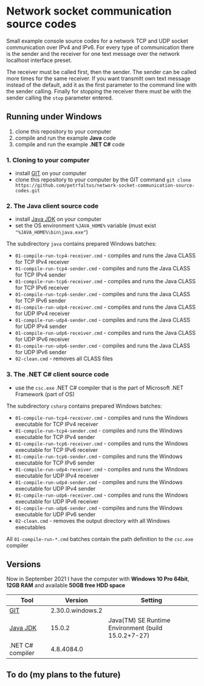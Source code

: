 # Network socket communication source codes
Small example console source codes for a network TCP and UDP socket communication over IPv4 and IPv6. For every type of communication there is the sender and the receiver for one text message over the network localhost interface preset.

The receiver must be called first, then the sender. The sender can be called more times for the same receiver. If you want transmitt own text message instead of the default, add it as the first parameter to the command line with the sender calling. Finally for stopping the receiver there must be with the sender calling the `stop` parameter entered.

## Running under Windows
1. clone this repository to your computer
2. compile and run the example **Java** code
3. compile and run the example **.NET C#** code

### 1. Cloning to your computer
- install [GIT] on your computer
- clone this repository to your computer by the GIT command
  `git clone https://github.com/petrfaltus/network-socket-communication-source-codes.git`

### 2. The Java client source code
- install [Java JDK] on your computer
- set the OS environment `%JAVA_HOME%` variable (must exist `"%JAVA_HOME%\bin\java.exe"`)

The subdirectory `java` contains prepared Windows batches:
- `01-compile-run-tcp4-receiver.cmd` - compiles and runs the Java CLASS for TCP IPv4 receiver
- `01-compile-run-tcp4-sender.cmd` - compiles and runs the Java CLASS for TCP IPv4 sender
- `01-compile-run-tcp6-receiver.cmd` - compiles and runs the Java CLASS for TCP IPv6 receiver 
- `01-compile-run-tcp6-sender.cmd` - compiles and runs the Java CLASS for TCP IPv6 sender
- `01-compile-run-udp4-receiver.cmd` - compiles and runs the Java CLASS for UDP IPv4 receiver
- `01-compile-run-udp4-sender.cmd` - compiles and runs the Java CLASS for UDP IPv4 sender
- `01-compile-run-udp6-receiver.cmd` - compiles and runs the Java CLASS for UDP IPv6 receiver
- `01-compile-run-udp6-sender.cmd` - compiles and runs the Java CLASS for UDP IPv6 sender
- `02-clean.cmd` - removes all CLASS files

### 3. The .NET C# client source code
- use the `csc.exe` .NET C# compiler that is the part of Microsoft .NET Framework (part of OS)

The subdirectory `csharp` contains prepared Windows batches:
- `01-compile-run-tcp4-receiver.cmd` - compiles and runs the Windows executable for TCP IPv4 receiver
- `01-compile-run-tcp4-sender.cmd` - compiles and runs the Windows executable for TCP IPv4 sender
- `01-compile-run-tcp6-receiver.cmd` - compiles and runs the Windows executable for TCP IPv6 receiver 
- `01-compile-run-tcp6-sender.cmd` - compiles and runs the Windows executable for TCP IPv6 sender
- `01-compile-run-udp4-receiver.cmd` - compiles and runs the Windows executable for UDP IPv4 receiver
- `01-compile-run-udp4-sender.cmd` - compiles and runs the Windows executable for UDP IPv4 sender
- `01-compile-run-udp6-receiver.cmd` - compiles and runs the Windows executable for UDP IPv6 receiver
- `01-compile-run-udp6-sender.cmd` - compiles and runs the Windows executable for UDP IPv6 sender
- `02-clean.cmd` - removes the output directory with all Windows executables

All `01-compile-run-*.cmd` batches contain the path definition to the `csc.exe` compiler

## Versions
Now in September 2021 I have the computer with **Windows 10 Pro 64bit**, **12GB RAM** and available **50GB free HDD space**

| Tool | Version | Setting |
| ------ | ------ | ------ |
| [GIT] | 2.30.0.windows.2 | |
| [Java JDK] | 15.0.2 | Java(TM) SE Runtime Environment (build 15.0.2+7-27) |
| .NET C# compiler | 4.8.4084.0 | |

## To do (my plans to the future)

[GIT]: <https://git-scm.com/>
[Java JDK]: <https://www.oracle.com/java/technologies/javase-downloads.html>
